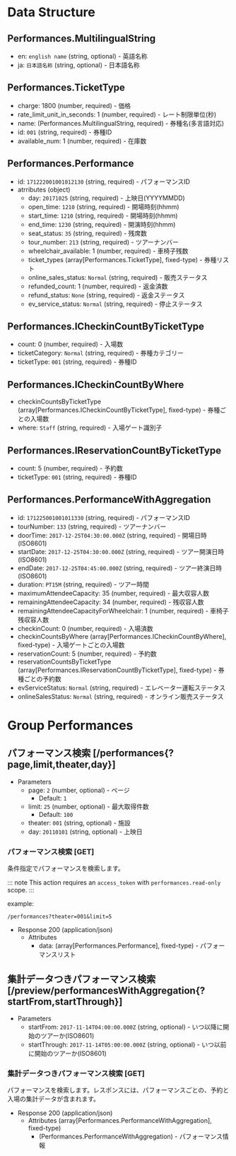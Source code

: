 # Data Structure

## Performances.MultilingualString
+ en: `english name` (string, optional) - 英語名称
+ ja: `日本語名称` (string, optional) - 日本語名称

## Performances.TicketType
+ charge: 1800 (number, required) - 価格
+ rate_limit_unit_in_seconds: 1 (number, required) - レート制限単位(秒)
+ name: (Performances.MultilingualString, required) - 券種名(多言語対応)
+ id: `001` (string, required) - 券種ID
+ available_num: 1 (number, required) - 在庫数

## Performances.Performance
+ id: `171222001001012130` (string, required) - パフォーマンスID
+ atrributes (object)
    + day: `20171025` (string, required) - 上映日(YYYYMMDD)
    + open_time: `1210` (string, required) - 開場時刻(hhmm)
    + start_time: `1210` (string, required) - 開場時刻(hhmm)
    + end_time: `1230` (string, required) - 開演時刻(hhmm)
    + seat_status: `35` (string, required) - 残席数
    + tour_number: `213` (string, required) - ツアーナンバー
    + wheelchair_available: 1 (number, required) - 車椅子残数
    + ticket_types (array[Performances.TicketType], fixed-type) - 券種リスト
    + online_sales_status: `Normal` (string, required) - 販売ステータス
    + refunded_count: 1 (number, required) - 返金済数
    + refund_status: `None` (string, required) - 返金ステータス
    + ev_service_status: `Normal` (string, required) - 停止ステータス

## Performances.ICheckinCountByTicketType
+ count: 0 (number, required) - 入場数
+ ticketCategory: `Normal` (string, required) - 券種カテゴリー
+ ticketType: `001` (string, required) - 券種ID

## Performances.ICheckinCountByWhere
+ checkinCountsByTicketType (array[Performances.ICheckinCountByTicketType], fixed-type) - 券種ごとの入場数
+ where: `Staff` (string, required) - 入場ゲート識別子

## Performances.IReservationCountByTicketType
+ count: 5 (number, required) - 予約数
+ ticketType: `001` (string, required) - 券種ID

## Performances.PerformanceWithAggregation
+ id: `171225001001011330` (string, required) - パフォーマンスID
+ tourNumber: `133` (string, required) - ツアーナンバー
+ doorTime: `2017-12-25T04:30:00.000Z` (string, required) - 開場日時(ISO8601)
+ startDate: `2017-12-25T04:30:00.000Z` (string, required) - ツアー開演日時(ISO8601)
+ endDate: `2017-12-25T04:45:00.000Z` (string, required) - ツアー終演日時(ISO8601)
+ duration: `PT15M` (string, required) - ツアー時間
+ maximumAttendeeCapacity: 35 (number, required) - 最大収容人数
+ remainingAttendeeCapacity: 34 (number, required) - 残収容人数
+ remainingAttendeeCapacityForWheelchair: 1 (number, required) - 車椅子残収容人数
+ checkinCount: 0 (number, required) - 入場済数
+ checkinCountsByWhere (array[Performances.ICheckinCountByWhere], fixed-type) - 入場ゲートごとの入場数
+ reservationCount: 5 (number, required) - 予約数
+ reservationCountsByTicketType (array[Performances.IReservationCountByTicketType], fixed-type) - 券種ごとの予約数
+ evServiceStatus: `Normal` (string, required) - エレベーター運転ステータス
+ onlineSalesStatus: `Normal` (string, required) - オンライン販売ステータス

# Group Performances

## パフォーマンス検索 [/performances{?page,limit,theater,day}]

+ Parameters
    + page: `2` (number, optional) - ページ
      + Default: `1`
    + limit: `25` (number, optional) - 最大取得件数
      + Default: `100`
    + theater: `001` (string, optional) - 施設
    + day: `20110101` (string, optional) - 上映日

### パフォーマンス検索 [GET]
条件指定でパフォーマンスを検索します。

::: note
This action requires an `access_token` with `performances.read-only` scope.
:::

example:
```no-highlight
/performances?theater=001&limit=5
```

+ Response 200 (application/json)
    + Attributes
        + data: (array[Performances.Performance], fixed-type) - パフォーマンスリスト

<!-- include(../response/400.md) -->


## 集計データつきパフォーマンス検索 [/preview/performancesWithAggregation{?startFrom,startThrough}]

+ Parameters
    + startFrom: `2017-11-14T04:00:00.000Z` (string, optional) - いつ以降に開始のツアーか(ISO8601)
    + startThrough: `2017-11-14T05:00:00.000Z` (string, optional) - いつ以前に開始のツアーか(ISO8601)

### 集計データつきパフォーマンス検索 [GET]
パフォーマンスを検索します。レスポンスには、パフォーマンスごとの、予約と入場の集計データが含まれます。

+ Response 200 (application/json)
    + Attributes (array[Performances.PerformanceWithAggregation], fixed-type)
        + (Performances.PerformanceWithAggregation) - パフォーマンス情報

<!-- include(../response/400.md) -->
